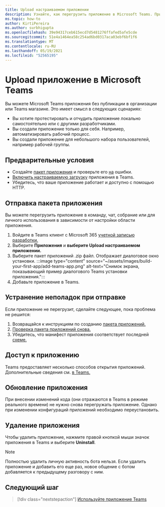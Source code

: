 ```yaml
---
title: Upload настраиваемом приложении
description: Узнайте, как перегрузить приложение в Microsoft Teams. При тестировании и отладке приложения во время разработки часто используется боковая загрузка.
ms.topic: how-to
author: KirtiPereira
ms.author: surbhigupta
ms.openlocfilehash: 39e94317ceb615ecd7d5481276ffafed5afe5cde
ms.sourcegitcommit: 51e4a1464ea58c254ad6bd0317aca03ebf6bf1f6
ms.translationtype: MT
ms.contentlocale: ru-RU
ms.lasthandoff: 05/19/2021
ms.locfileid: "52565195"
---
```

# <a name="upload-your-app-in-microsoft-teams"></a>Upload приложение в Microsoft Teams

Вы можете Microsoft Teams приложения без публикации в организации или Teams магазине. Это имеет смысл в следующих сценариях:

* Вы хотите протестировать и отчудить приложение локально самостоятельно или с другими разработчиками.
* Вы создали приложение только для себя. Например, автоматизировать рабочий процесс.
* Вы создали приложение для небольшого набора пользователей, например рабочей группы.

## <a name="prerequisites"></a>Предварительные условия

* Создайте [пакет приложения](~/concepts/build-and-test/apps-package.md) и проверьте его [на](https://dev.teams.microsoft.com/appvalidation.html) ошибки.
* [Включить настраиваемую загрузку](~/concepts/build-and-test/prepare-your-o365-tenant.md#enable-custom-teams-apps-and-turn-on-custom-app-uploading) приложения в Teams.
* Убедитесь, что ваше приложение работает и доступно с помощью HTTP.

## <a name="upload-your-app"></a>Отправка пакета приложения

Вы можете перегрузить приложение в команду, чат, собрание или для личного использования в зависимости от настройки области приложения.

1. Войдите в Teams клиент с Microsoft 365 [учетной записью разработки.](~/build-your-first-app/build-and-run.md#prerequisites)
1. Выберите **Приложения** и **выберите Upload настраиваемом приложении.**
1. Выберите пакет приложений .zip файл. Отображает диалоговое окно установки.
:::image type="content" source="~/assets/images/build-your-first-app/add-teams-app.png" alt-text="Снимок экрана, показывающий пример диалогового Teams установки приложения.":::
1. Добавьте приложение в Teams.

## <a name="troubleshoot-upload-issues"></a>Устранение неполадок при отправке

Если приложение не перегрузит, сделайте следующее, пока проблема не решится:

1. Возвращайся к инструкциям по созданию [пакета приложений.](../../concepts/build-and-test/apps-package.md)
1. [Проверка пакета приложений снова.](https://dev.teams.microsoft.com/appvalidation.html)
1. Убедитесь, что манифест приложения соответствует последней [схеме.](../../resources/schema/manifest-schema.md)

## <a name="access-your-app"></a>Доступ к приложению

Teams предоставляет несколько способов открытия приложений. Дополнительные сведения см. [в Teams.](https://support.microsoft.com/office/access-your-apps-in-teams-0758cb09-9e85-40e7-a974-51df7734646a)

## <a name="update-your-app"></a>Обновление приложения

При внесении изменений кода (они отражаются в Teams в режиме реального времени) не нужно снова перегружать приложение. Однако при изменении конфигураций приложений необходимо переустановить.

## <a name="remove-your-app"></a>Удаление приложения

Чтобы удалить приложение, нажмите правой кнопкой мыши значок приложения в Teams и выберите **Uninstall**.

> [!NOTE]
> Полностью удалить личную активность бота нельзя. Если удалить приложение и добавить его еще раз, новое общение с ботом добавляется к предыдущему разговору с ним.

## <a name="next-step"></a>Следующий шаг

> [!div class="nextstepaction"]
> [Используйте приложение Teams](https://support.microsoft.com/office/apps-and-services-cc1fba57-9900-4634-8306-2360a40c665b?ui=en-us&rs=en-us&ad=us)

